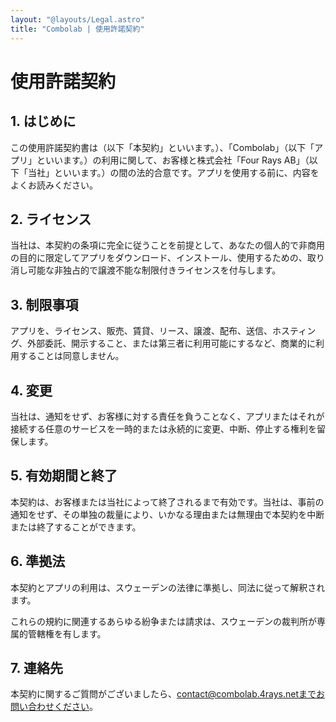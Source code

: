 ```yaml
---
layout: "@layouts/Legal.astro"
title: "Combolab | 使用許諾契約"
---
```


# 使用許諾契約

## 1. はじめに

この使用許諾契約書は（以下「本契約」といいます。）、「Combolab」（以下「アプリ」といいます。）の利用に関して、お客様と株式会社「Four Rays AB」（以下「当社」といいます。）の間の法的合意です。アプリを使用する前に、内容をよくお読みください。

## 2. ライセンス

当社は、本契約の条項に完全に従うことを前提として、あなたの個人的で非商用の目的に限定してアプリをダウンロード、インストール、使用するための、取り消し可能な非独占的で譲渡不能な制限付きライセンスを付与します。

## 3. 制限事項

アプリを、ライセンス、販売、賃貸、リース、譲渡、配布、送信、ホスティング、外部委託、開示すること、または第三者に利用可能にするなど、商業的に利用することは同意しません。

## 4. 変更

当社は、通知をせず、お客様に対する責任を負うことなく、アプリまたはそれが接続する任意のサービスを一時的または永続的に変更、中断、停止する権利を留保します。

## 5. 有効期間と終了

本契約は、お客様または当社によって終了されるまで有効です。当社は、事前の通知をせず、その単独の裁量により、いかなる理由または無理由で本契約を中断または終了することができます。

## 6. 準拠法

本契約とアプリの利用は、スウェーデンの法律に準拠し、同法に従って解釈されます。

これらの規約に関連するあらゆる紛争または請求は、スウェーデンの裁判所が専属的管轄権を有します。

## 7. 連絡先

本契約に関するご質問がございましたら、contact@combolab.4rays.netまでお問い合わせください。
